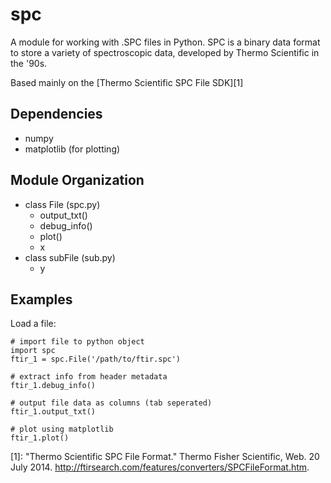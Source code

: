 spc
===

A module for working with .SPC files in Python. SPC is a binary data format to store a variety of spectroscopic data, developed by Thermo Scientific in the '90s. 

Based mainly on the [Thermo Scientific SPC File SDK][1]

Dependencies
------------
- numpy
- matplotlib (for plotting)


Module Organization
-------------------

- class File (spc.py)
	+ output_txt()
	+ debug_info()
	+ plot()
	+ x
- class subFile (sub.py)
	+ y
	
Examples
--------

Load a file:

	# import file to python object
	import spc
	ftir_1 = spc.File('/path/to/ftir.spc')
	
	# extract info from header metadata
	ftir_1.debug_info()
	
	# output file data as columns (tab seperated)
	ftir_1.output_txt()
	
	# plot using matplotlib
	ftir_1.plot()


[1]: "Thermo Scientific SPC File Format." Thermo Fisher Scientific, Web. 20 July 2014. <http://ftirsearch.com/features/converters/SPCFileFormat.htm>.

